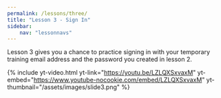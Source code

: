 ```yaml
---
permalink: /lessons/three/
title: "Lesson 3 - Sign In"
sidebar:
    nav: "lessonnavs"
---
```


Lesson 3 gives you a chance to practice signing in with your temporary training email address and the password you created in lesson 2.

{% include yt-video.html yt-link="https://youtu.be/LZLQXSxvaxM" yt-embed="https://www.youtube-nocookie.com/embed/LZLQXSxvaxM" yt-thumbnail="/assets/images/slide3.png" %}
